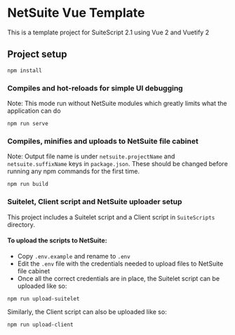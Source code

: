 # NetSuite Vue Template
This is a template project for SuiteScript 2.1 using Vue 2 and Vuetify 2


## Project setup
```
npm install
```

### Compiles and hot-reloads for simple UI debugging
Note: This mode run without NetSuite modules which greatly limits what the application can do
```
npm run serve
```

### Compiles, minifies and uploads to NetSuite file cabinet
Note: Output file name is under `netsuite.projectName` and `netsuite.suffixName` keys in `package.json`. 
These should be changed before running any npm commands for the first time.
```
npm run build
```

### Suitelet, Client script and NetSuite uploader setup
This project includes a Suitelet script and a Client script in `SuiteScripts` directory.

#### To upload the scripts to NetSuite:
- Copy `.env.example` and rename to `.env`
- Edit the `.env` file with the credentials needed to upload files to NetSuite file cabinet
- Once all the correct credentials are in place, the Suitelet script can be uploaded like so:
```
npm run upload-suitelet
```
Similarly, the Client script can also be uploaded like so:
```
npm run upload-client
```